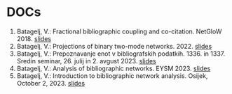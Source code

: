 # DOCs

1. Batagelj, V.: Fractional bibliographic coupling and co-citation. NetGloW 2018. [slides](./fractional.pdf)
1. Batagelj, V.: Projections of binary two-mode networks. 2022. [slides](./StatDays22.pdf)
1. Batagelj, V.: Prepoznavanje enot v bibliografskih podatkih. 1336. in 1337. Sredin seminar, 26. julij in 2. avgust 2023. [slides](./sreda1336+7.pdf)
1. Batagelj, V.: Analysis of bibliographic networks. EYSM 2023. [slides](./VB_EYSM23.pdf)
1. Batagelj, V.: Introduction to bibliographic network analysis. Osijek, October 2, 2023. [slides](./VB_Osijek23.pdf)
